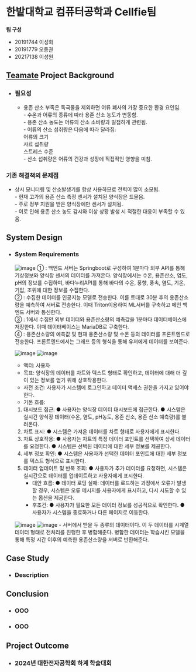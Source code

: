 # 한밭대학교 컴퓨터공학과 Cellfie팀

**팀 구성**
- 20191744 이성화 
- 20191779 오종권
- 20217138 이성원

## <u>Teamate</u> Project Background
- ### 필요성
  - 용존 산소 부족은 독극물을 제외하면 어류 폐사의 가장 중요한 환경 요인임.
  <br/>- 수온과 어류의 종류에 따라 용존 산소 농도가 변동함.
  <br/>- 용존 산소 농도는 어류의 산소 소비량과 밀접하게 관련됨.
  <br/>- 어류의 산소 섭취량은 다음에 따라 달라짐:
      <br/>어류의 크기
      <br/>사료 섭취량
      <br/>스트레스 수준
  <br/>- 산소 섭취량은 어류의 건강과 성장에 직접적인 영향을 미침.
### 기존 해결책의 문제점
  - 상시 모니터링 및 산소발생기를 항상 사용하므로 전력이 많이 소모됨.
  <br/>- 현재 고가의 용존 산소 측정 센서가 설치된 양식장은 드물음.
  <br/>- 주로 정부 지원을 받은 양식장에만 센서가 설치됨.
  <br/>- 이로 인해 용존 산소 농도 감시와 이상 상황 발생 시 적절한 대응이 부족할 수 있음. 
  
## System Design
  - ### System Requirements
    ![image](https://github.com/user-attachments/assets/a537b0fa-a13d-4da4-8447-70e6c9bc7f70)
     ① : 백엔드 서버는 Springboot로 구성하여 1분마다 외부 API를 통해 기상정보와 양식장 센서의 데이터를 가져온다. 양식장에서는 수온, 용존산소, 염도, pH의 정보를 수집하며, 바다누리API를 통해 바다의 수온, 풍향, 풍속, 염도, 기온, 기압, 조위에 대한 정보를 수집한다. 
     <br/>② : 수집한 데이터를 인공지능 모델로 전송한다. 이를 토대로 30분 후의 용존산소량을 예측하여 서버로 전송한다. 이때 Triton이용하여 ML서버를 구축하고 메인 백엔드 서버와 통신한다.
     <br/>③ : 1에서 수집안 외부 데이터와 용존산소량의 예측값을 1분마다 데이터베이스에 저장한다. 이때 데이터베이스는 MariaDB로 구축한다.
     <br/>④ : 용존산소량의 예측값 및 현재 용존산소량 및 수온 등의 데이터를 프론트엔드로 전송한다. 프론트엔드에서는 그래프 등의 형식을 통해 유저에게 데이터를 보여준다. 

    ![image](https://github.com/user-attachments/assets/bfaf4bd1-d2e1-4f18-8490-e9cd34c04f24)
    ![image](https://github.com/user-attachments/assets/44e085eb-20b0-4918-a736-796541cfef37)
     -  액터: 사용자
     -  목표: 양식장의 데이터를 차트와 텍스트 형태로 확인하고, 데이터에 대해 더 깊이 있는 정보를 얻기 위해 상호작용한다.
     -  사전 조건: 사용자가 시스템에 로그인하고 데이터 액세스 권한을 가지고 있어야 한다.
     -  기본 흐름:
      1. 대시보드 접근:
        ● 사용자는 양식장 데이터 대시보드에 접근한다.
        ● 시스템은 실시간 양식장 데이터(수온, 염도, pH농도, 용존 산소, 용존 산소 예측량)를 불러온다.
      2. 차트 표시:
        ● 시스템은 가져온 데이터를 차트 형태로 사용자에게 표시한다.
      3. 차트 상호작용:
        ● 사용자는 차트의 특정 데이터 포인트를 선택하여 상세 데이터를 요청한다.
        ● 시스템은 선택된 데이터에 대한 세부 정보를 제공한다.
      4. 세부 정보 확인:
        ● 시스템은 사용자가 선택한 데이터 포인트에 대한 세부 정보를 텍스트 형식으로 표시한다.
      1. 데이터 업데이트 및 반복 조회:
        ● 사용자가 추가 데이터를 요청하면, 시스템은 실시간으로 데이터를 업데이트하고 사용자에게 표시한다.
         -  대안 흐름:
        ● 데이터 로딩 실패: 데이터를 로드하는 과정에서 오류가 발생할 경우, 시스템은 오류 메시지를 사용자에게 표시하고, 다시 시도할 수 있는 옵션을 제공한다.
         -   후조건:
        ● 사용자가 필요한 모든 데이터 정보를 성공적으로 확인한다.
        ● 사용자가 시스템을 종료하거나 다른 페이지로 이동한다.

    ![image](https://github.com/user-attachments/assets/7e227a46-2d69-43e1-9452-886a530401f2)
    ![image](https://github.com/user-attachments/assets/768f7b7d-aaa7-40f3-b171-153f1bf23948)
        - 서버에서 받을 두 종류의 데이터이다. 이 두 데이터를 시계열 데이터 형태로 전처리를 진행한 후 병합해준다. 병합한 데이터는 학습시킨 모델을 통해 특정 시간 이후의 예측한 용존산소량을 서버로 반환해준다.
    
## Case Study
  - ### Description
  
  
## Conclusion
  - ### OOO
  - ### OOO
  
## Project Outcome
- ### 2024년 대한전자공학회 하계 학술대회 
